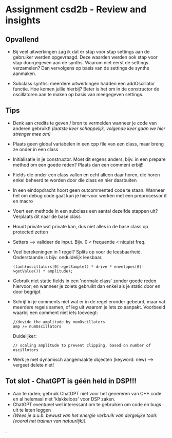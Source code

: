 # Assignment csd2b - Review and insights

## Opvallend
- Bij veel uitwerkingen zag ik dat er stap voor stap settings aan de gebruiker werden opgevraagd. 
Deze waarden werden ook stap voor stap doorgegeven aan de synths. Waarom niet eerst de settings verzamelen? 
Dan vervolgens op basis van de settings de synths aanmaken.   


- Subclass synths: meerdere uitwerkingen hadden een addOscillator functie. Hoe komen jullie hierbij? 
Beter is het om in de constructor de oscillatoren aan te maken op basis van meegegeven settings. 
 



## Tips

- Denk aan credits te geven / bron te vermelden wanneer je code van anderen gebruikt! 
_(laatste keer schappelijk, volgende keer gaan we hier strenger mee om)_ 


- Plaats geen global variabelen in een cpp file van een class,
maar breng ze onder in een class

  
- Initialisatie in je constructor. 
Moet dit ergens anders, bijv. in een prepare method om een goede reden? Plaats dan een comment erbij!!


- Fields die onder een class vallen en echt alleen daar horen, 
die horen enkel beheerd te worden door die class en nier daarbuiten


- In een eindopdracht hoort geen outcommented code te staan. 
Wanneer het om debug code gaat kun je hiervoor werken met een preprocessor if en macro


- Voert een methode in een subclass een aantal dezelfde stappen uit? 
Verplaats dit naar de base class


- Houdt private wat private kan, dus niet alles in de base class op protected zetten


- Setters --> valideer de input. Bijv. 0 < frequentie < niquist freq.


- Veel berekeningen in 1 regel? Splits op voor de leesbaarheid. Onderstaande is bijv. onduidelijk leesbaar. 
  ```
  (tanh(oscillators[0]->getSample() * drive * envelopes[0]->getValue()) * amplitude);
  ```

- Gebruik niet static fields in een 'normale class' zonder goede reden hiervoor; 
en wanneer je zoiets gebruikt dan enkel als je static door en door begrijpt



- Schrijf in je comments niet wat er in de regel eronder gebeurd, maar vat meerdere regels samen, of 
leg uit waarom je iets zo aanpakt. 
Voorbeeld waarbij een comment niet iets toevoegt: 
    ```
    //devide the amplitude by numOscillators
    amp /= numOscillators 
    ``` 
    Duidelijker: 
    ```
    // scaling amplitude to prevent clipping, based on number of oscillotors
    ```

- Werk je met dynamisch aangemaakte objecten (keyword: new) --> vergeet delete niet! 



## Tot slot - ChatGPT is géén held in DSP!!! 
- Aan te raden; gebruik ChatGPT niet voor het genereren van C++ code en al helemaal niet 'klakkeloos' voor DSP zaken. 
- ChatGPT eventueel wel interessant om te gebruiken om code en bugs uit te laten leggen 
- _(Wees je a.u.b. bewust van het energie verbruik van dergelijke tools (vooral het trainen van natuurlijk))._




.